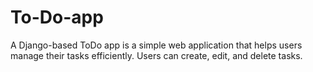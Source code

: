 # To-Do-app

A Django-based ToDo app is a simple web application that helps users manage their tasks efficiently. Users can create, edit, and delete tasks.
